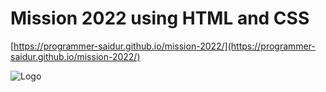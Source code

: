 
# Mission 2022 using HTML and CSS


[https://programmer-saidur.github.io/mission-2022/](https://programmer-saidur.github.io/mission-2022/)


![Logo](https://programmer-saidur.github.io/mission-2022/images/illustrators/illustrator-1.png)

